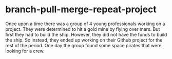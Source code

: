 # branch-pull-merge-repeat-project
Once upon a time there was a group of 4 young professionals working on a project. They were determined to hit a gold mine by flying over mars. But first they had to build the ship. However, they did not have the funds to build the ship.
So instead, they ended up working on their Github project for the rest of the period. One day the group found some space pirates that were looking for a crew. 
